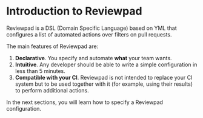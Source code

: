# Introduction to Reviewpad

Reviewpad is a DSL (Domain Specific Language) based on YML that configures a list of automated actions over filters on pull requests. 

The main features of Reviewpad are:
1. **Declarative**. You specify and automate **what** your team wants.
2. **Intuitive**. Any developer should be able to write a simple configuration in less than 5 minutes.
3. **Compatible with your CI**. Reviewpad is not intended to replace your CI system but to be used together with it (for example, using their results) to perform additional actions.

In the next sections, you will learn how to specify a Reviewpad configuration.